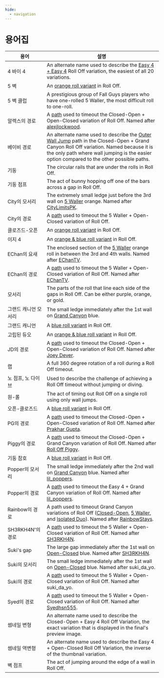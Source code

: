 ```yaml
---
hide:
  - navigation
---
```


# 용어집

| 용어                         | 설명 |
| --------------------------- | ----------- |
| 4 바이 4                     | An alternate name used to describe the [Easy 4 + Easy 4](./variations/easy-4-easy-4.md) Roll Off variation, the easiest of all 20 variations. |
| 5 벽                         | An [orange roll variant](./rolls/5-waller.md) in Roll Off. |
| 5 벽 클럽                    | A prestigious group of Fall Guys players who have one-rolled 5 Waller, the most difficult roll to one-roll. |
| 알렉스의 경로                 | A [path](./variations/closed-open-open-closed.md#alexs-path) used to timeout the Closed-Open + Open-Closed variation of Roll Off. Named after [alexjlockwood][alexjlockwood]. |
| 베이비 경로                   | An alternate name used to describe the [Outer Wall Jump](./variations/closed-open-grand-canyon.md#outer-wall-jump) path in the Closed-Open + Grand Canyon Roll Off variation. Named because it is the only path where wall jumping is the easier option compared to the other possible paths. |
| 기둥                         | The circular rails that are under the rolls in Roll Off. |
| 기둥 점프                    | The act of bunny hopping off one of the bars across a gap in Roll Off. |
| City의 모서리                | The extremely small ledge just before the 3rd wall on [5 Waller](./rolls/5-waller.md) orange. Named after [CityLimitsPK][CityLimitsPK]. |
| City의 경로                  | A [path](./variations/5-waller-open-closed.md#citys-path) used to timeout the 5 Waller + Open-Closed variation of Roll Off. |
| 클로즈드-오픈                 | An [orange roll variant](./rolls/closed-open-open-closed.md) in Roll Off. |
| 이지 4                       | An [orange & blue roll variant](./rolls/easy-4.md) in Roll Off. |
| EChan의 요새                 | The enclosed section of the [5 Waller](./rolls/5-waller.md) orange roll in between the 3rd and 4th walls. Named after [EChanTV][EChanTV]. |
| EChan의 경로                 | A [path](./variations/5-waller-open-closed.md#echans-path) used to timeout the 5 Waller + Open-Closed variation of Roll Off. Named after [EChanTV][EChanTV]. |
| 모서리                       | The parts of the roll that line each side of the gaps in Roll Off. Can be either purple, orange, or gold. |
| 그랜드 캐니언 모서리          | The small ledge immediately after the 1st wall on [Grand Canyon](./rolls/grand-canyon.md) blue. |
| 그랜드 캐니언                | A [blue roll variant](./rolls/grand-canyon.md) in Roll Off. |
| 고립된 듀오                  | An [orange & blue roll variant](./rolls/5-waller.md) in Roll Off. |
| JD의 경로                    | A [path](./variations/closed-open-open-closed.md#jds-path) used to timeout the Closed-Open + Open-Closed variation of Roll Off. Named after [Joey Dever][JD]. |
| 랩                          | A full 360 degree rotation of a roll during a Roll Off timeout. |
| 노 점프, 노 다이브           | Used to describe the challenge of achieving a Roll Off timeout without jumping or diving. |
| 원-롤                       | The act of timing out Roll Off on a single roll using only wall jumps. |
| 오픈-클로즈드                | A [blue roll variant](./rolls/closed-open-open-closed.md) in Roll Off. |
| PG의 경로                   | A [path](./variations/closed-open-open-closed.md#pgs-path) used to timeout the Closed-Open + Open-Closed variation of Roll Off. Named after [Prakhar Gupta][PG]. |
| Piggy의 경로                | A [path](./variations/closed-open-grand-canyon.md#piggys-path) used to timeout the Closed-Open + Grand Canyon variation of Roll Off. Named after [Roll Off Piggy][RollOffPiggy]. |
| 기둥 참호                   | A [blue roll variant](./rolls/pillar-trench.md) in Roll Off. |
| Popper의 모서리             | The small ledge immediately after the 2nd wall on [Grand Canyon](./rolls/grand-canyon.md) blue. Named after [lil_poppers][lil_poppers]. |
| Popper의 경로               | A [path](./variations/easy-4-grand-canyon.md#poppers-path) used to timeout the Easy 4 + Grand Canyon variation of Roll Off. Named after [lil_poppers][lil_poppers]. |
| Rainbow의 경로              | A path used to timeout Grand Canyon variations of Roll Off ([Closed-Open](./variations/closed-open-grand-canyon.md#rainbows-path), [5 Waller](./variations/5-waller-grand-canyon.md#rainbows-path), and [Isolated Duo](./variations/isolated-duo-grand-canyon.md#rainbows-path)). Named after [RainbowStays][RainbowStays]. |
| SH3RKH4N'의 경로             | A [path](./variations/5-waller-open-closed.md#sh3rkh4ns-path) used to timeout the 5 Waller + Open-Closed variation of Roll Off. Named after [SH3RKH4N][SH3RKH4N]. |
| Suki's gap                  | The large gap immediately after the 1st wall on [Open-Closed](./rolls/closed-open-open-closed.md) blue. Named after [SH3RKH4N][SH3RKH4N]. |
| Suki의 모서리                | The small ledge immediately after the 1st wall on [Open-Closed](./rolls/closed-open-open-closed.md) blue. Named after suki_da_yo. |
| Suki의 경로                  | A [path](./variations/5-waller-open-closed.md#sukis-path) used to timeout the 5 Waller + Open-Closed variation of Roll Off. Named after suki_da_yo. |
| Syed의 경로                  | A [path](./variations/5-waller-open-closed.md#syeds-path) used to timeout the 5 Waller + Open-Closed variation of Roll Off. Named after [Syedhsn555][Syed]. |
| 썸네일 변형                  | An alternate name used to describe the Closed-Open + Easy 4 Roll Off Variation, the exact variation that is displayed in the final's preview image. |
| 썸네일 역변형                | An alternate name used to describe the Easy 4 + Open-Closed Roll Off Variation, the inverse of the thumbnail variation. |
| 벽 점프                      | The act of jumping around the edge of a wall in Roll Off. |

[alexjlockwood]: <https://www.twitch.tv/alexjlockwood> "alexjlockwood's Twitch"
[CityLimitsPK]: <https://www.twitch.tv/citylimitspk> "CityLimitsPK's Twitch"
[EChanTV]: <https://www.youtube.com/user/hellomotto39> "EChan's YouTube"
[JD]: <https://www.twitch.tv/jdever449> "JD's Twitch"
[lil_poppers]: <https://www.twitch.tv/williamschiv> "lil_poppers' Twitch"
[RollOffPiggy]: <https://www.twitch.tv/roll_off_piggy> "Roll Off Piggy's Twitch"
[PG]: <https://www.twitch.tv/prakhar10gupta> "PG's Twitch"
[RainbowStays]: <https://space.bilibili.com/4650641> "Rainbow's BiliBili"
[SH3RKH4N]: <https://www.twitch.tv/sh3rkh4ntv> "SH3RKH4N's Twitch"
[Syed]: <https://www.youtube.com/channel/UCZXTEu6Qa8WDR4IeAyunaig> "Syed's YouTube"
